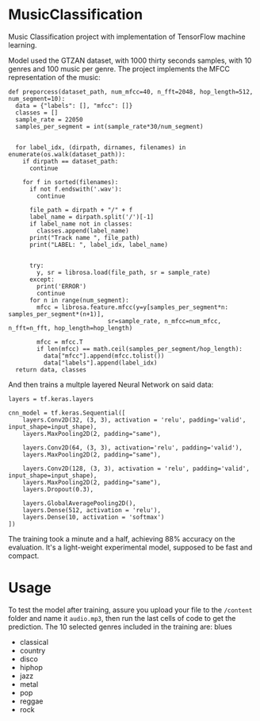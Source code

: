 # MusicClassification
Music Classification project with implementation of TensorFlow machine learning.

Model used the GTZAN dataset, with 1000 thirty seconds samples, with 10 genres and 100 music per genre.
The project implements the MFCC representation of the music:
```
def preporcess(dataset_path, num_mfcc=40, n_fft=2048, hop_length=512, num_segment=10):
  data = {"labels": [], "mfcc": []}
  classes = []
  sample_rate = 22050
  samples_per_segment = int(sample_rate*30/num_segment)


  for label_idx, (dirpath, dirnames, filenames) in enumerate(os.walk(dataset_path)):
    if dirpath == dataset_path:
      continue

    for f in sorted(filenames):
      if not f.endswith('.wav'):
        continue

      file_path = dirpath + "/" + f
      label_name = dirpath.split('/')[-1]
      if label_name not in classes:
        classes.append(label_name)
      print("Track name ", file_path)
      print("LABEL: ", label_idx, label_name)


      try:
        y, sr = librosa.load(file_path, sr = sample_rate)
      except:
        print('ERROR')
        continue
      for n in range(num_segment):
        mfcc = librosa.feature.mfcc(y=y[samples_per_segment*n: samples_per_segment*(n+1)],
                            sr=sample_rate, n_mfcc=num_mfcc, n_fft=n_fft, hop_length=hop_length)

        mfcc = mfcc.T
        if len(mfcc) == math.ceil(samples_per_segment/hop_length):
          data["mfcc"].append(mfcc.tolist())
          data["labels"].append(label_idx)
  return data, classes
```

And then trains a multple layered Neural Network on said data:
```
layers = tf.keras.layers

cnn_model = tf.keras.Sequential([
    layers.Conv2D(32, (3, 3), activation = 'relu', padding='valid', input_shape=input_shape),
    layers.MaxPooling2D(2, padding="same"),

    layers.Conv2D(64, (3, 3), activation='relu', padding='valid'),
    layers.MaxPooling2D(2, padding="same"),

    layers.Conv2D(128, (3, 3), activation = 'relu', padding='valid', input_shape=input_shape),
    layers.MaxPooling2D(2, padding="same"),
    layers.Dropout(0.3),

    layers.GlobalAveragePooling2D(),
    layers.Dense(512, activation = 'relu'),
    layers.Dense(10, activation = 'softmax')
])
```

The training took a minute and a half, achieving 88% accuracy on the evaluation. It's a light-weight experimental model, supposed to be fast and compact.

# Usage
To test the model after training, assure you upload your file to the ```/content``` folder and name it ```audio.mp3```, then run the last cells of code to get the prediction.
The 10 selected genres included in the training are: blues
- classical
- country
- disco
- hiphop
- jazz
- metal
- pop
- reggae
- rock
